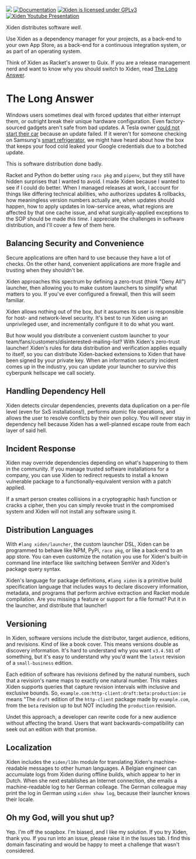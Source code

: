 [![](https://img.shields.io/badge/%24-donate-success)](https://sagegerard.com/show-support.html)
[![Documentation](https://img.shields.io/badge/docs-Scribble-blue.svg)](https://docs.racket-lang.org/xiden-index/index.html)
[![Xiden is licensed under GPLv3](https://img.shields.io/badge/license-GPLv3-yellowgreen)](./COPYING)
[![Xiden Youtube Presentation](https://img.shields.io/badge/youtube-RacketCon%202020-red)](https://youtu.be/bIi-tUzOwdw?t=2330)

Xiden distributes software _well_.

Use Xiden as a dependency manager for your projects, as a back-end to
your own App Store, as a back-end for a continuous integration system,
or as part of an operating system.

Think of Xiden as Racket's answer to Guix. If you are a release
management nerd and want to know why you should switch to Xiden, read
[The Long Answer](#the-long-answer).


# The Long Answer

Windows users sometimes deal with forced updates that either interrupt
them, or outright break their unique hardware configuration. Even
factory-sourced gadgets aren't safe from bad updates. A Tesla owner
[could not start their car][tesla] because an update failed. If it
weren't for someone checking on Samsung's [smart
refrigerator][fridge], we might have heard about how the box that
keeps your food cold leaked your Google credentials due to a botched
update.

[fridge]: https://www.pentestpartners.com/security-blog/hacking-defcon-23s-iot-village-samsung-fridge/
[tesla]: https://teslamotorsclub.com/tmc/threads/car-wont-start-software-update-failed.111866/

This is software distribution done badly.

Racket and Python do better using `raco pkg` and `pipenv`, but they
still have hidden surprises that I wanted to avoid. I made Xiden
because I wanted to see if I could do better. When I managed releases
at work, I account for things like differing technical abilities, who
authorizes updates & rollbacks, how meaningless version numbers
actually are, when updates should happen, how to apply updates in
low-service areas, what regions are affected by that one cache issue,
and what surgically-applied exceptions to the SOP should be made _this
time_. I appreciate the challenges in software distribution, and I'll
cover a few of them here.



## Balancing Security and Convenience

Secure applications are often hard to use because they have a lot of
checks. On the other hand, convenient applications are more fragile
and trusting when they shouldn't be.

Xiden approaches this spectrum by defining a zero-trust (think "Deny
All") launcher, then allowing you to make custom launchers to simplify
what matters to you. If you've ever configured a firewall, then this
will seem familiar.

Xiden allows nothing out of the box, _but_ it assumes its user is
responsible for host- and network-level security. It's best to run
Xiden using an unprivileged user, and incrementally configure it to do
what you want.

But how would you distribute a convenient custom launcher to your
team/fans/customers/disinterested-mailing-list?  With Xiden's
zero-trust launcher! Xiden's rules for data distribution and
verification applies equally to itself, so you can distribute
Xiden-backed extensions to Xiden that have been signed by your private
key. When an information security incident comes up in the industry,
you can update your launcher to survive this cyberpunk hellscape we
call society.


## Handling Dependency Hell

Xiden detects circular dependencies, prevents data duplication on a
per-file level (even for SxS installations!), performs atomic file
operations, and allows the user to resolve conflicts by their own
policy. You will never stay in dependency hell because Xiden has a
well-planned escape route from each layer of said hell.


## Incident Response

Xiden may override dependencies depending on what's happening to them
in the community. If you manage trusted software installations for a
company, you can use Xiden to redirect requests to install a known
vulnerable package to a functionally-equivalent version with a patch
applied.

If a smart person creates collisions in a cryptographic hash function
or cracks a cipher, then you can simply revoke trust in the
compromised system and Xiden will not install any software using it.


## Distribution Languages

With `#lang xiden/launcher`, the custom launcher DSL, Xiden can be
programmed to behave like NPM, PyPi, `raco pkg`, or like a back-end to
an app store. You can even customize the notation you use for Xiden's
built-in command line interface like switching between SemVer and
Xiden's package query syntax.

Xiden's language for package definitions, `#lang xiden` is a primitive
build specification language that includes ways to declare discovery
information, metadata, and programs that perform archive extraction
and Racket module compilation. Are you missing a feature or support
for a file format?  Put it in the launcher, and distribute that
launcher!


## Versioning

In Xiden, software versions include the distributor, target audience,
editions, and revisions. Kind of like a book cover. This means
versions double as discovery information. It's hard to understand why
you want `v3.4.581` of something, but it's easy to understand why
you'd want the `latest` revision of a `small-business` edition.

Each edition of software has revisions defined by the natural numbers,
such that a revision's name maps to exactly one natural number. This
makes Xiden supports queries that capture revision intervals with
inclusive and exclusive bounds. So,
`example.com:http-client:draft:beta:production:ie` means "The `draft`
edition of the `http-client` package made by `example.com`, from the
`beta` revision up to but NOT including the `production` revision.

Undet this approach, a developer can rewrite code for a new audience
without affecting the brand. Users that want backwards-compatibility
can seek out an edition with that promise.


## Localization

Xiden includes the `xiden/l10n` module for translating Xiden's
machine-readable messages to other human languages.  A Belgian
engineer can accumulate logs from Xiden during offline builds, which
appear to her in Dutch.  When she next establishes an Internet
connection, she emails a machine-readable log to her German
colleage. The German colleague may print the log in German using
`xiden show log`, because their launcher knows their locale.


## Oh my God, will you shut up?

Yep. I'm off the soapbox. I'm biased, and I like my solution. If you
try Xiden, thank you. If you run into an issue, please raise it in the
Issues tab. I find this domain fascinating and would be happy to meet
a challenge that wasn't considered.
